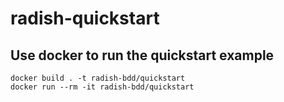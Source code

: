 # radish-quickstart

## Use docker to run the quickstart example

```
docker build . -t radish-bdd/quickstart
docker run --rm -it radish-bdd/quickstart
```
